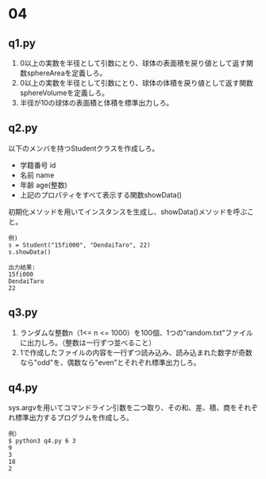 # 04
## q1.py
1. 0以上の実数を半径として引数にとり、球体の表面積を戻り値として返す関数sphereAreaを定義しろ。
2. 0以上の実数を半径として引数にとり、球体の体積を戻り値として返す関数sphereVolumeを定義しろ。
3. 半径が10の球体の表面積と体積を標準出力しろ。

## q2.py
以下のメンバを持つStudentクラスを作成しろ。
- 学籍番号 id
- 名前 name
- 年齢 age(整数)
- 上記のプロパティをすべて表示する関数showData()

初期化メソッドを用いてインスタンスを生成し、showData()メソッドを呼ぶこと。

```
例)
s = Student("15fi000", "DendaiTaro", 22)
s.showData()

出力結果:
15fi000
DendaiTaro
22
```

## q3.py
1. ランダムな整数n（1<= n <= 1000）を100個、1つの"random.txt"ファイルに出力しろ。（整数は一行ずつ並べること）
2. 1で作成したファイルの内容を一行ずつ読み込み、読み込まれた数字が奇数なら"odd"を、偶数なら"even"とそれぞれ標準出力しろ。

## q4.py
sys.argvを用いてコマンドライン引数を二つ取り、その和、差、積、商をそれぞれ標準出力するプログラムを作成しろ。

```
例）
$ python3 q4.py 6 3
9
3
18
2
```
